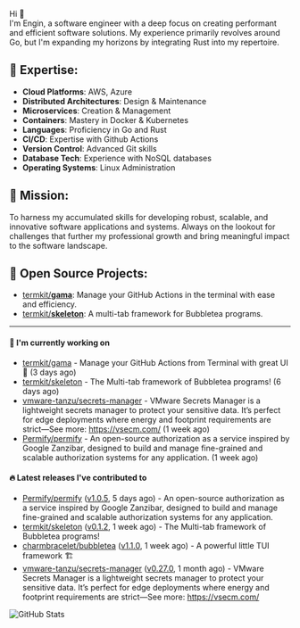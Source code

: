 Hi 👋\
I'm Engin, a software engineer with a deep focus on creating performant and efficient software solutions. My experience primarily revolves around Go, but I'm expanding my horizons by integrating Rust into my repertoire.

## 📌 Expertise:

- **Cloud Platforms**: AWS, Azure
- **Distributed Architectures**: Design & Maintenance
- **Microservices**: Creation & Management
- **Containers**: Mastery in Docker & Kubernetes
- **Languages**: Proficiency in Go and Rust
- **CI/CD**: Expertise with Github Actions
- **Version Control**: Advanced Git skills
- **Database Tech**: Experience with NoSQL databases
- **Operating Systems**: Linux Administration

## 🎯 Mission:

To harness my accumulated skills for developing robust, scalable, and innovative software applications and systems. Always on the lookout for challenges that further my professional growth and bring meaningful impact to the software landscape.

## 🧪 Open Source Projects:

- [termkit/**gama**](https://github.com/termkit/gama): Manage your GitHub Actions in the terminal with ease and efficiency.
- [termkit/**skeleton**](https://github.com/termkit/skeleton): A multi-tab framework for Bubbletea programs.

---

#### 🚧 I'm currently working on

- [termkit/gama](https://github.com/termkit/gama) - Manage your GitHub Actions from Terminal with great UI 🧪 (3 days ago)
- [termkit/skeleton](https://github.com/termkit/skeleton) - The Multi-tab framework of Bubbletea programs! (6 days ago)
- [vmware-tanzu/secrets-manager](https://github.com/vmware-tanzu/secrets-manager) - VMware Secrets Manager is a lightweight secrets manager to protect your sensitive data. It’s perfect for edge deployments where energy and footprint requirements are strict—See more: https://vsecm.com/ (1 week ago)
- [Permify/permify](https://github.com/Permify/permify) - An open-source authorization as a service inspired by Google Zanzibar, designed to build and manage fine-grained and scalable authorization systems for any application. (1 week ago)

#### 🔥 Latest releases I've contributed to

- [Permify/permify](https://github.com/Permify/permify) ([v1.0.5](https://github.com/Permify/permify/releases/tag/v1.0.5), 5 days ago) - An open-source authorization as a service inspired by Google Zanzibar, designed to build and manage fine-grained and scalable authorization systems for any application.
- [termkit/skeleton](https://github.com/termkit/skeleton) ([v0.1.2](https://github.com/termkit/skeleton/releases/tag/v0.1.2), 1 week ago) - The Multi-tab framework of Bubbletea programs!
- [charmbracelet/bubbletea](https://github.com/charmbracelet/bubbletea) ([v1.1.0](https://github.com/charmbracelet/bubbletea/releases/tag/v1.1.0), 1 week ago) - A powerful little TUI framework 🏗
- [vmware-tanzu/secrets-manager](https://github.com/vmware-tanzu/secrets-manager) ([v0.27.0](https://github.com/vmware-tanzu/secrets-manager/releases/tag/v0.27.0), 1 month ago) - VMware Secrets Manager is a lightweight secrets manager to protect your sensitive data. It’s perfect for edge deployments where energy and footprint requirements are strict—See more: https://vsecm.com/

![GitHub Stats](http://github-profile-summary-cards.vercel.app/api/cards/profile-details?username=canack&theme=gotham)
